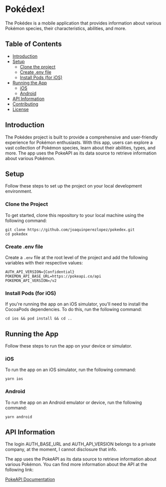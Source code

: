 # Pokédex!

The Pokédex is a mobile application that provides information about various Pokémon species, their characteristics, abilities, and more.

## Table of Contents
- [Introduction](#introduction)
- [Setup](#setup)
  - [Clone the project](#clone-the-project)
  - [Create .env file](#create-env-file)
  - [Install Pods (for iOS)](#install-pods-for-ios)
- [Running the App](#running-the-app)
  - [iOS](#ios)
  - [Android](#android)
- [API Information](#api-information)
- [Contributing](#contributing)
- [License](#license)

## Introduction
The Pokédex project is built to provide a comprehensive and user-friendly experience for Pokémon enthusiasts. With this app, users can explore a vast collection of Pokémon species, learn about their abilities, types, and more. The app uses the PokeAPI as its data source to retrieve information about various Pokémon.

## Setup
Follow these steps to set up the project on your local development environment.

### Clone the Project
To get started, clone this repository to your local machine using the following command:

```
git clone https://github.com/joaquinperezlopez/pokedex.git
cd pokedex
```


### Create .env file
Create a `.env` file at the root level of the project and add the following variables with their respective values:

```AUTH_BASE_URL={Confidential}
AUTH_API_VERSION={Confidential}
POKEMON_API_BASE_URL=https://pokeapi.co/api
POKEMON_API_VERSION=/v2
```

### Install Pods (for iOS)
If you're running the app on an iOS simulator, you'll need to install the CocoaPods dependencies. To do this, run the following command:

`cd ios && pod install && cd ..`


## Running the App
Follow these steps to run the app on your device or simulator.

### iOS
To run the app on an iOS simulator, run the following command:

`yarn ios`


### Android
To run the app on an Android emulator or device, run the following command:

`yarn android`


## API Information

The login AUTH_BASE_URL and AUTH_API_VERSION belongs to a private company, at the moment, I cannot disclosure that info.

The app uses the PokeAPI as its data source to retrieve information about various Pokémon. You can find more information about the API at the following link:

[PokeAPI Documentation](https://pokeapi.co/docs/v2)